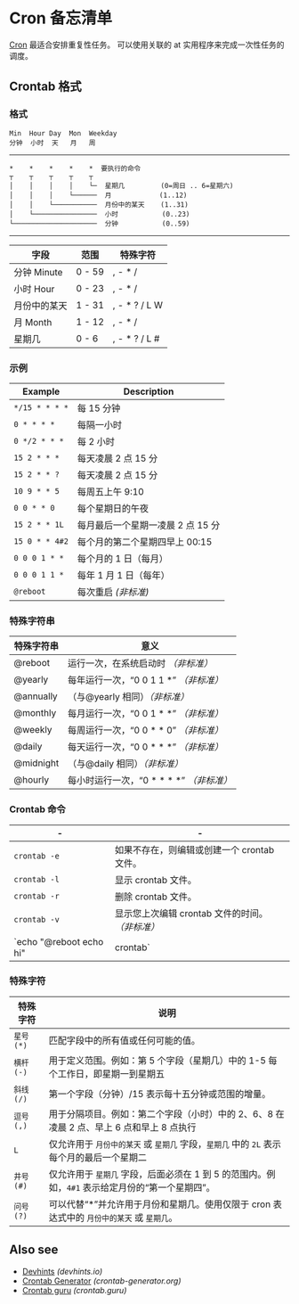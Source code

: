 Cron 备忘清单
===


[Cron](https://en.wikipedia.org/wiki/Cron) 最适合安排重复性任务。 可以使用关联的 at 实用程序来完成一次性任务的调度。

Crontab 格式
------
<!--rehype:body-class=cols-2-->

### 格式

```
Min  Hour Day  Mon  Weekday
分钟  小时  天   月   周
```

-------

```
*    *    *    *    *  要执行的命令
┬    ┬    ┬    ┬    ┬
│    │    │    │    └─  星期几         (0=周日 .. 6=星期六)
│    │    │    └──────  月            (1..12)
│    │    └───────────  月份中的某天    (1..31)
│    └────────────────  小时           (0..23)
└─────────────────────  分钟           (0..59)
```

------

| 字段          | 范围   | 特殊字符             |
|--------------|--------|--------------------|
| 分钟 Minute   | 0 - 59 | , - * /            |
| 小时 Hour     | 0 - 23 | , - * /            |
| 月份中的某天   | 1 - 31 | , - * ? / L W      |
| 月 Month     | 1 - 12 | , - * /            |
| 星期几        | 0 - 6  | , - * ? / L #      |
<!--rehype:className=show-header -->


### 示例

| Example        | Description            |
|----------------|------------------------|
| `*/15 * * * *` | 每 15 分钟   |
| `0 * * * *`    | 每隔一小时   |
| `0 */2 * * *`  | 每 2 小时   |
| `15 2 * * *`   | 每天凌晨 2 点 15 分   |
| `15 2 * * ?`   | 每天凌晨 2 点 15 分   |
| `10 9 * * 5`   | 每周五上午 9:10   |
| `0 0 * * 0`    | 每个星期日的午夜   |
| `15 2 * * 1L`  | 每月最后一个星期一凌晨 2 点 15 分   |
| `15 0 * * 4#2` | 每个月的第二个星期四早上 00:15   |
| `0 0 0 1 * *`  | 每个月的 1 日（每月）   |
| `0 0 0 1 1 *`  | 每年 1 月 1 日（每年）   |
| `@reboot`      | 每次重启 _(非标准)_   |


### 特殊字符串

| 特殊字符串       | 意义                                            |
|----------------|----------------------------------------------------|
| @reboot        | 运行一次，在系统启动时 _（非标准）_ |
| @yearly        | 每年运行一次，“0 0 1 1 *” _（非标准）_ |
| @annually      | （与@yearly 相同）_（非标准）_ |
| @monthly       | 每月运行一次，“0 0 1 * *” _（非标准）_ |
| @weekly        | 每周运行一次，“0 0 * * 0” _（非标准）_ |
| @daily         | 每天运行一次，“0 0 * * *” _（非标准）_ |
| @midnight      | （与@daily 相同）_（非标准）_ |
| @hourly        | 每小时运行一次，“0 * * * *” _（非标准）_ |
<!--rehype:className=show-header -->


### Crontab 命令

| -            | -                                           |
|--------------|---------------------------------------------|
| `crontab -e` | 如果不存在，则编辑或创建一个 crontab 文件。       |
| `crontab -l` | 显示 crontab 文件。 |
| `crontab -r` | 删除 crontab 文件。 |
| `crontab -v` | 显示您上次编辑 crontab 文件的时间。 _（非标准）_ |
| `echo "@reboot echo hi" | crontab` | 轻松添加任务 |


### 特殊字符
<!--rehype:wrap-class=col-span-2-->

| 特殊字符             | 说明 |
|---------------------|------------|
`星号(*)`  | 匹配字段中的所有值或任何可能的值。
`横杆(-)`  | 用于定义范围。例如：第 5 个字段（星期几）中的 1-5 每个工作日，即星期一到星期五
`斜线 (/)` | 第一个字段（分钟）/15 表示每十五分钟或范围的增量。
`逗号(,)`  | 用于分隔项目。例如：第二个字段（小时）中的 2、6、8 在凌晨 2 点、早上 6 点和早上 8 点执行
`L`       | 仅允许用于 `月份中的某天` 或 `星期几` 字段，`星期几` 中的 `2L` 表示每个月的最后一个星期二
`井号 (#)` | 仅允许用于 `星期几` 字段，后面必须在 1 到 5 的范围内。例如，`4#1` 表示给定月份的“第一个星期四”。
`问号(?)`  | 可以代替“*”并允许用于月份和星期几。使用仅限于 cron 表达式中的 `月份中的某天` 或 `星期几`。
<!--rehype:className=show-header auto-wrap-->


## Also see

* [Devhints](https://devhints.io/cron) _(devhints.io)_
* [Crontab Generator](https://crontab-generator.org/) _(crontab-generator.org)_
* [Crontab guru](https://crontab.guru/) _(crontab.guru)_